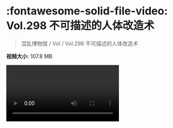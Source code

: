 # :fontawesome-solid-file-video: Vol.298 不可描述的人体改造术

> 混乱博物馆 / Vol / Vol.298 不可描述的人体改造术

**视频大小**: 107.8 MB

<div class="video"><video src="https://file.hsyhx.top/archive/298.mp4" controls preload>🤔 您的浏览器不支持 video 标签</video></div>